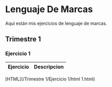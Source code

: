 # Lenguaje De Marcas
Aquí están mis ejercicios de lenguaje de marcas.

## Trimestre 1 ##

### Ejercicio 1 ###

Ejercicio|Descripcion
---------|-----------
[HTML](/Trimestre 1/Ejercicio 1/html 1.html)
